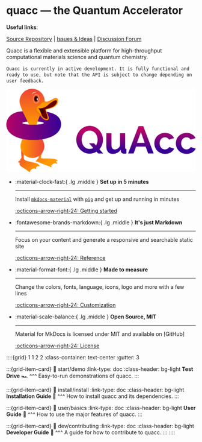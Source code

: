 # quacc — the Quantum Accelerator

**Useful links**:

[Source Repository](https://github.com/quantum-accelerators/quacc) |
[Issues & Ideas](https://github.com/quantum-accelerators/quacc/issues) |
[Discussion Forum](https://github.com/quantum-accelerators/quacc/discussions)

Quacc is a flexible and extensible platform for high-throughput computational materials science and quantum chemistry.

```{note}
Quacc is currently in active development. It is fully functional and ready to use, but note that the API is subject to change depending on user feedback.
```

![Quacc logo](images/quacc_logo_wide.svg)

<div class="grid cards" markdown>

- :material-clock-fast:{ .lg .middle } **Set up in 5 minutes**

  ***

  Install [`mkdocs-material`](#) with [`pip`](#) and get up
  and running in minutes

  [:octicons-arrow-right-24: Getting started](#)

- :fontawesome-brands-markdown:{ .lg .middle } **It's just Markdown**

  ***

  Focus on your content and generate a responsive and searchable static site

  [:octicons-arrow-right-24: Reference](#)

- :material-format-font:{ .lg .middle } **Made to measure**

  ***

  Change the colors, fonts, language, icons, logo and more with a few lines

  [:octicons-arrow-right-24: Customization](#)

- :material-scale-balance:{ .lg .middle } **Open Source, MIT**

  ***

  Material for MkDocs is licensed under MIT and available on [GitHub]

  [:octicons-arrow-right-24: License](#)

</div>

::::{grid} 1 1 2 2
:class-container: text-center
:gutter: 3

:::{grid-item-card}
:link: start/demo
:link-type: doc
:class-header: bg-light
**Test Drive** 🏎️
^^^
Easy-to-run demonstrations of quacc.
:::

:::{grid-item-card}
:link: install/install
:link-type: doc
:class-header: bg-light
**Installation Guide** 🔧
^^^
How to install quacc and its dependencies.
:::

:::{grid-item-card}
:link: user/basics
:link-type: doc
:class-header: bg-light
**User Guide** 🧠
^^^
How to use the major features of quacc.
:::

:::{grid-item-card}
:link: dev/contributing
:link-type: doc
:class-header: bg-light
**Developer Guide** 🤝
^^^
A guide for how to contribute to quacc.
:::
::::
